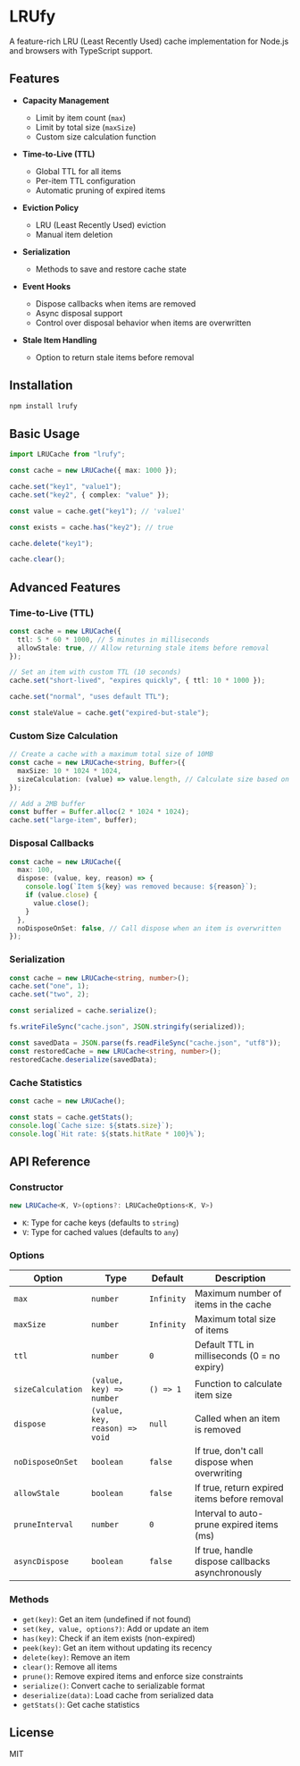 # LRUfy

A feature-rich LRU (Least Recently Used) cache implementation for Node.js and browsers with TypeScript support.

## Features

- **Capacity Management**

  - Limit by item count (`max`)
  - Limit by total size (`maxSize`)
  - Custom size calculation function

- **Time-to-Live (TTL)**

  - Global TTL for all items
  - Per-item TTL configuration
  - Automatic pruning of expired items

- **Eviction Policy**

  - LRU (Least Recently Used) eviction
  - Manual item deletion

- **Serialization**

  - Methods to save and restore cache state

- **Event Hooks**

  - Dispose callbacks when items are removed
  - Async disposal support
  - Control over disposal behavior when items are overwritten

- **Stale Item Handling**
  - Option to return stale items before removal

## Installation

```bash
npm install lrufy
```

## Basic Usage

```typescript
import LRUCache from "lrufy";

const cache = new LRUCache({ max: 1000 });

cache.set("key1", "value1");
cache.set("key2", { complex: "value" });

const value = cache.get("key1"); // 'value1'

const exists = cache.has("key2"); // true

cache.delete("key1");

cache.clear();
```

## Advanced Features

### Time-to-Live (TTL)

```typescript
const cache = new LRUCache({
  ttl: 5 * 60 * 1000, // 5 minutes in milliseconds
  allowStale: true, // Allow returning stale items before removal
});

// Set an item with custom TTL (10 seconds)
cache.set("short-lived", "expires quickly", { ttl: 10 * 1000 });

cache.set("normal", "uses default TTL");

const staleValue = cache.get("expired-but-stale");
```

### Custom Size Calculation

```typescript
// Create a cache with a maximum total size of 10MB
const cache = new LRUCache<string, Buffer>({
  maxSize: 10 * 1024 * 1024,
  sizeCalculation: (value) => value.length, // Calculate size based on buffer length
});

// Add a 2MB buffer
const buffer = Buffer.alloc(2 * 1024 * 1024);
cache.set("large-item", buffer);
```

### Disposal Callbacks

```typescript
const cache = new LRUCache({
  max: 100,
  dispose: (value, key, reason) => {
    console.log(`Item ${key} was removed because: ${reason}`);
    if (value.close) {
      value.close();
    }
  },
  noDisposeOnSet: false, // Call dispose when an item is overwritten
});
```

### Serialization

```typescript
const cache = new LRUCache<string, number>();
cache.set("one", 1);
cache.set("two", 2);

const serialized = cache.serialize();

fs.writeFileSync("cache.json", JSON.stringify(serialized));

const savedData = JSON.parse(fs.readFileSync("cache.json", "utf8"));
const restoredCache = new LRUCache<string, number>();
restoredCache.deserialize(savedData);
```

### Cache Statistics

```typescript
const cache = new LRUCache();

const stats = cache.getStats();
console.log(`Cache size: ${stats.size}`);
console.log(`Hit rate: ${stats.hitRate * 100}%`);
```

## API Reference

### Constructor

```typescript
new LRUCache<K, V>(options?: LRUCacheOptions<K, V>)
```

- `K`: Type for cache keys (defaults to `string`)
- `V`: Type for cached values (defaults to `any`)

### Options

| Option            | Type                           | Default    | Description                                      |
| ----------------- | ------------------------------ | ---------- | ------------------------------------------------ |
| `max`             | `number`                       | `Infinity` | Maximum number of items in the cache             |
| `maxSize`         | `number`                       | `Infinity` | Maximum total size of items                      |
| `ttl`             | `number`                       | `0`        | Default TTL in milliseconds (0 = no expiry)      |
| `sizeCalculation` | `(value, key) => number`       | `() => 1`  | Function to calculate item size                  |
| `dispose`         | `(value, key, reason) => void` | `null`     | Called when an item is removed                   |
| `noDisposeOnSet`  | `boolean`                      | `false`    | If true, don't call dispose when overwriting     |
| `allowStale`      | `boolean`                      | `false`    | If true, return expired items before removal     |
| `pruneInterval`   | `number`                       | `0`        | Interval to auto-prune expired items (ms)        |
| `asyncDispose`    | `boolean`                      | `false`    | If true, handle dispose callbacks asynchronously |

### Methods

- `get(key)`: Get an item (undefined if not found)
- `set(key, value, options?)`: Add or update an item
- `has(key)`: Check if an item exists (non-expired)
- `peek(key)`: Get an item without updating its recency
- `delete(key)`: Remove an item
- `clear()`: Remove all items
- `prune()`: Remove expired items and enforce size constraints
- `serialize()`: Convert cache to serializable format
- `deserialize(data)`: Load cache from serialized data
- `getStats()`: Get cache statistics

## License

MIT
